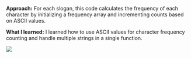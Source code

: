 **Approach:**
For each slogan, this code calculates the frequency of each character by initializing a frequency array and incrementing counts based on ASCII values.

**What I learned:**
I learned how to use ASCII values for character frequency counting and handle multiple strings in a single function.

![](https://i.imgur.com/zBL56Ez.png)
